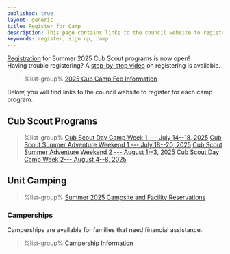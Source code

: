 ```yaml
---
published: true
layout: generic
title: Register for Camp
description: This page contains links to the council website to register to attend summer camp at Camp Workcoeman.
keywords: register, sign up, camp
---
```


<div class="alert alert-info">
<a href="{{ site.url }}/cub-scouts/register/">Registration</a> for Summer 2025 Cub Scout programs is now open!
</div>

<div class="alert alert-info">
Having trouble registering? A <a href="https://www.youtube.com/watch?v=0AEZJ_C0ysI&list=PLGp-1PFhlCejn4IKn1MTfYR28Hd2u1vKb&index=1">step-by-step video</a> on registering is available.
</div>

> %list-group%
> <a href="{{ site.url }}/cub-scouts/fees/" class="list-group-item">2025 Cub Camp Fee Information</a>

Below, you will find links to the council website to register for each camp program.

## Cub Scout Programs

> %list-group%
> <a href="https://scoutingevent.com/066-93787-220607" class="list-group-item">Cub Scout Day Camp Week 1 --- July 14--18, 2025</a>
> <a href="https://scoutingevent.com/066-95231-223463" class="list-group-item">Cub Scout Summer Adventure Weekend 1 --- July 18--20, 2025</a>
> <a href="https://scoutingevent.com/066-95231-223464" class="list-group-item">Cub Scout Summer Adventure Weekend 2 --- August 1--3, 2025</a>
> <a href="https://scoutingevent.com/066-93787-220608" class="list-group-item">Cub Scout Day Camp Week 2--- August 4--8, 2025</a>

## Unit Camping
> %list-group%
> <a href="https://campreservation.com/066/Camps/636" class="list-group-item">Summer 2025 Campsite and Facility Reservations</a>

### Camperships

Camperships are available for families that need financial assistance.

> %list-group%
> <a href="{{ site.url }}/summer-camp/camperships/" class="list-group-item">Campership Information</a>

